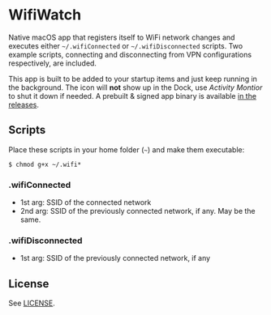 WifiWatch
=========

Native macOS app that registers itself to WiFi network changes and executes either `~/.wifiConnected` or `~/.wifiDisconnected` scripts.
Two example scripts, connecting and disconnecting from VPN configurations respectively, are included.

This app is built to be added to your startup items and just keep running in the background.
The icon will **not** show up in the Dock, use _Activity Montior_ to shut it down if needed.
A prebuilt & signed app binary is available [in the releases](https://github.com/p2/WifiWatch/releases).


## Scripts

Place these scripts in your home folder (`~`) and make them executable:

    $ chmod g+x ~/.wifi*

### .wifiConnected

- 1st arg: SSID of the connected network
- 2nd arg: SSID of the previously connected network, if any. May be the same.

### .wifiDisconnected

- 1st arg: SSID of the previously connected network, if any


## License

See [LICENSE](./LICENSE).
